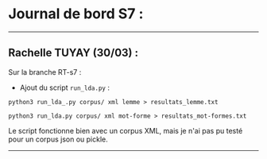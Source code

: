 # Journal de bord S7 :
---


## Rachelle TUYAY (30/03) :

Sur la branche RT-s7 :


- Ajout du script `run_lda.py` :

`python3 run_lda_.py corpus/ xml lemme > resultats_lemme.txt`

`python3 run_lda.py corpus/ xml mot-forme > resultats_mot-formes.txt`

Le script fonctionne bien avec un corpus XML, mais je n'ai pas pu testé pour un corpus json ou pickle.

---
